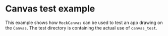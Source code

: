 # Canvas test example

This example shows how `MockCanvas` can be used to test an app drawing on the
`Canvas`. The test directory is containing the actual use of `canvas_test`.
